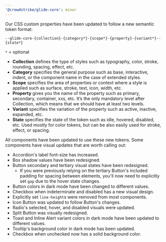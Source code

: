 ```yaml
---
'@crowdstrike/glide-core': minor
---
```


Our CSS custom properties have been updated to follow a new semantic token format:

```
--glide-core-{collection}-{category*}-{scope*}-{property}-{variant*}--{state*}
```

`*` = optional

- **Collection** defines the type of styles such as typography, color, stroke, rounding, spacing, effect, etc.
- **Category** specifies the general purpose such as base, interactive, indent, or the component name in the case of extended styles.
- **Scope** specifies the area of properties or context where a style is applied such as surface, stroke, text, icon, width, etc.
- **Property** gives you the name of the property such as primary, secondary, container, xxs, etc. It’s the only mandatory level after Collection, which means that we should have at least two levels.
- **Variant** specifies the variation of the property such as active, inactive, expanded, etc.
- **State** specifies the state of the token such as idle, hovered, disabled, etc. Used mostly for color tokens, but can be also easily used for stroke, effect, or spacing.

All components have been updated to use these new tokens. Some components have visual updates that are worth calling out:

- Accordion's label font-size has increased.
- Box shadow values have been redesigned.
- Button secondary and tertiary visual states have been redesigned.
  - If you were previously relying on the tertiary Button's included padding for spacing between elements, you'll now need to explicitly set `gap` due to the hover state changes.
- Button colors in dark mode have been changed to different values.
- Checkbox when indeterminate and disabled has a new visual design.
- Explicitly set `line-height`s were removed from most components.
- Icon Button was updated to follow Button's changes.
- Radio's selected, hover, and disabled visuals were updated.
- Split Button was visually redesigned.
- Toast and Inline Alert variant colors in dark mode have been updated to different values.
- Tooltip's background color in dark mode has been updated.
- Checkbox when unchecked now has a solid background color.
